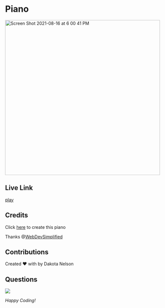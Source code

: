 # Piano

<img width="504" alt="Screen Shot 2021-08-16 at 6 00 41 PM" src="https://user-images.githubusercontent.com/77229281/129639580-746a972a-0271-4a72-b471-17ff8d4503bb.png">


## Live Link

[play](https://kotalilyy.github.io/piano/) 

## Credits

Click [here](https://www.youtube.com/watch?v=vjco5yKZpU8) to create this piano

Thanks @[WebDevSimplified](https://github.com/WebDevSimplified/JavaScript-Piano)

## Contributions

Created ❤️ with by Dakota Nelson

## Questions

<a href="mailto:kotalilyy@gmail.com?"><img src="https://img.shields.io/badge/gmail-%23DD0031.svg?&style=for-the-badge&logo=gmail&logoColor=white"/></a>

_Happy Coding!_


